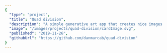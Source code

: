 ```yaml
---
{
  "type": "project",
  "title": "Quad division",
  "description": "A simple generative art app that creates nice images by just randomly subdividing quads.",
  "image": "/images/projects/quad-division/cardImage.svg",
  "published": "2019-11-26",
  "githubUrl": "https://github.com/danmarcab/quad-division"
}
---
```

<elm-app src="https://quad-division.netlify.com/QuadDivision.js" appName="QuadDivision" flags="%7B%22elmUIEmbedded%22%3A%20true%7D"/>
